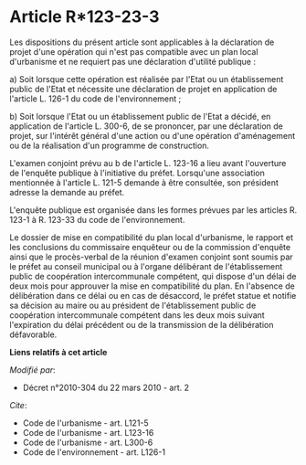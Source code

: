 # Article R*123-23-3

Les dispositions du présent article sont applicables à la déclaration de projet d'une opération qui n'est pas compatible avec
un plan local d'urbanisme et ne requiert pas une déclaration d'utilité publique : 

a) Soit lorsque cette opération est réalisée par l'Etat ou un établissement public de l'Etat et nécessite une déclaration de
projet en application de l'article L. 126-1 du code de l'environnement ; 

b) Soit lorsque l'Etat ou un établissement public de l'Etat a décidé, en application de l'article L. 300-6, de se prononcer,
par une déclaration de projet, sur l'intérêt général d'une action ou d'une opération d'aménagement ou de la réalisation d'un
programme de construction.

L'examen conjoint prévu au b de l'article L. 123-16 a lieu avant l'ouverture de l'enquête publique à l'initiative du préfet.
Lorsqu'une association mentionnée à l'article L. 121-5 demande à être consultée, son président adresse la demande au préfet.

L'enquête publique est organisée dans les formes prévues par les articles R. 123-1 à R. 123-33 du code de l'environnement. 

Le dossier de mise en compatibilité du plan local d'urbanisme, le rapport et les conclusions du commissaire enquêteur ou de
la commission d'enquête ainsi que le procès-verbal de la réunion d'examen conjoint sont soumis par le préfet au conseil
municipal ou à l'organe délibérant de l'établissement public de coopération intercommunale compétent, qui dispose d'un délai
de deux mois pour approuver la mise en compatibilité du plan. En l'absence de délibération dans ce délai ou en cas de
désaccord, le préfet statue et notifie sa décision au maire ou au président de l'établissement public de coopération
intercommunale compétent dans les deux mois suivant l'expiration du délai précédent ou de la transmission de la délibération
défavorable.

**Liens relatifs à cet article**

_Modifié par_:

  - Décret n°2010-304 du 22 mars 2010 - art. 2

_Cite_:

  - Code de l'urbanisme - art. L121-5
  - Code de l'urbanisme - art. L123-16
  - Code de l'urbanisme - art. L300-6
  - Code de l'environnement - art. L126-1
